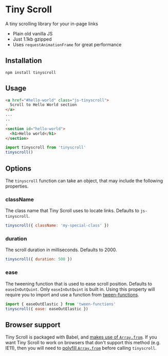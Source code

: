 # Tiny Scroll

A tiny scrolling library for your in-page links

- Plain old vanilla JS
- Just 1.1kb gzipped
- Uses `requestAnimationFrame` for great performance

## Installation

```
npm install tinyscroll
```

## Usage

```html
<a href="#hello-world" class="js-tinyscroll">
  Scroll to Hello World section
</a>
...
..
.
<section id="hello-world">
  <h1>Hello world</h1>
</section>
```

```js
import tinyscroll from 'tinyscroll'
tinyscroll()
```

## Options

The `tinyscroll` function can take an object, that
may include the following properties.

### className

The class name that Tiny Scroll uses to locate links.
Defaults to `js-tinyscroll`.

```js
tinyscroll({ className: 'my-special-class' })
```

### duration

The scroll duration in milliseconds.
Defaults to 2000.

```js
tinyscroll({ duration: 500 })
```

### ease

The tweening function that is used to ease scroll position.
Defaults to `easeInOutQuint`. Only `easeInOutQuint` is built
in. Using this property will require you to import and use
a function from
[tween-functions](https://github.com/chenglou/tween-functions).

```js
import { easeOutElastic } from 'tween-functions'
tinyscroll({ ease: easeOutElastic })
```

## Browser support

Tiny Scroll is packaged with Babel, and
[makes use of `Array.from`](https://babeljs.io/docs/usage/caveats).
If you want Tiny Scroll to work on browsers that don't support
this method (e.g. IE11), then you will need to
[polyfill `Array.from`](https://github.com/zloirock/core-js)
before calling `tinyscroll`.
